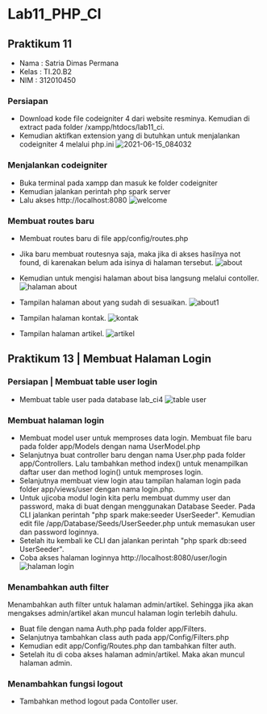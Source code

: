 # Lab11_PHP_CI

## Praktikum 11

- Nama : Satria Dimas Permana
- Kelas : TI.20.B2
- NIM : 312010450

### Persiapan

- Download kode file codeigniter 4 dari website resminya. Kemudian di extract pada folder /xampp/htdocs/lab11_ci.
- Kemudian aktifkan extension yang di butuhkan untuk menjalankan codeigniter 4 melalui php.ini
  ![2021-06-15_084032](https://user-images.githubusercontent.com/50513551/121985469-fc947480-cdbe-11eb-804f-602f572667e5.png)

### Menjalankan codeigniter

- Buka terminal pada xampp dan masuk ke folder codeigniter
- Kemudian jalankan perintah php spark server
- Lalu akses http://localhost:8080
  ![welcome](https://user-images.githubusercontent.com/50513551/121985580-382f3e80-cdbf-11eb-8479-7ee77dd36e57.png)

### Membuat routes baru

- Membuat routes baru di file app/config/routes.php
- Jika baru membuat routesnya saja, maka jika di akses hasilnya not found, di karenakan belum ada isinya di halaman tersebut.
  ![about](https://user-images.githubusercontent.com/50513551/121985884-cacfdd80-cdbf-11eb-8218-d5a237543269.png)
- Kemudian untuk mengisi halaman about bisa langsung melalui contoller.
  ![halaman about](https://user-images.githubusercontent.com/50513551/121985940-e3d88e80-cdbf-11eb-8af5-0bcbd8026c79.png)
- Tampilan halaman about yang sudah di sesuaikan.
  ![about1](https://user-images.githubusercontent.com/50513551/123500161-3474a500-d666-11eb-9c93-fd8a5d36d9d2.png)

- Tampilan halaman kontak.
  ![kontak](https://user-images.githubusercontent.com/50513551/123500146-1e66e480-d666-11eb-9612-3110f3fb9e35.png)

- Tampilan halaman artikel.
  ![artikel](https://user-images.githubusercontent.com/50513551/123500154-27f04c80-d666-11eb-8530-c4df0b5e4406.png)

## Praktikum 13 | Membuat Halaman Login

### Persiapan | Membuat table user login

- Membuat table user pada database lab_ci4
  ![table user](https://user-images.githubusercontent.com/50513551/123499355-579c5600-d660-11eb-9871-442a67f936e1.png)

### Membuat halaman login

- Membuat model user untuk memproses data login. Membuat file baru pada folder app/Models dengan nama UserModel.php
- Selanjutnya buat controller baru dengan nama User.php pada folder app/Controllers. Lalu tambahkan method index() untuk menampilkan daftar user dan method login() untuk memproses login.
- Selanjutnya membuat view login atau tampilan halaman login pada folder app/views/user dengan nama login.php.
- Untuk ujicoba modul login kita perlu membuat dummy user dan password, maka di buat dengan menggunakan Database Seeder. Pada CLI jalankan perintah "php spark make:seeder UserSeeder". Kemudian edit file /app/Database/Seeds/UserSeeder.php untuk memasukan user dan password loginnya.
- Setelah itu kembali ke CLI dan jalankan perintah "php spark db:seed UserSeeder".
- Coba akses halaman loginnya http://localhost:8080/user/login
  ![halaman login](https://user-images.githubusercontent.com/50513551/123499482-66cfd380-d661-11eb-8c1e-838512f26648.png)

### Menambahkan auth filter

Menambahkan auth filter untuk halaman admin/artikel. Sehingga jika akan mengakses admin/artikel akan muncul halaman login terlebih dahulu.

- Buat file dengan nama Auth.php pada folder app/Filters.
- Selanjutnya tambahkan class auth pada app/Config/Filters.php
- Kemudian edit app/Config/Routes.php dan tambahkan filter auth.
- Setelah itu di coba akses halaman admin/artikel. Maka akan muncul halaman admin.

### Menambahkan fungsi logout

- Tambahkan method logout pada Contoller user.
